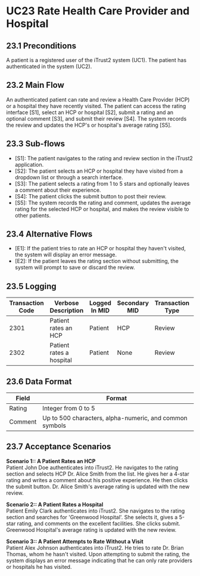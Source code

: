 # UC23 Rate Health Care Provider and Hospital
## 23.1 Preconditions

A patient is a registered user of the iTrust2 system (UC1). The patient has authenticated in the system (UC2).

## 23.2 Main Flow

An authenticated patient can rate and review a Health Care Provider (HCP) or a hospital they have recently visited. The patient can access the rating interface [S1], select an HCP or hospital [S2], submit a rating and an optional comment [S3], and submit their review [S4]. The system records the review and updates the HCP's or hospital's average rating [S5].

## 23.3 Sub-flows

   * [S1]: The patient navigates to the rating and review section in the iTrust2 application.
   * [S2]: The patient selects an HCP or hospital they have visited from a dropdown list or through a search interface.
   * [S3]: The patient selects a rating from 1 to 5 stars and optionally leaves a comment about their experience.
   * [S4]: The patient clicks the submit button to post their review.
   * [S5]: The system records the rating and comment, updates the average rating for the selected HCP or hospital, and makes the review visible to other patients.

## 23.4 Alternative Flows

   * [E1]: If the patient tries to rate an HCP or hospital they haven't visited, the system will display an error message.
   * [E2]: If the patient leaves the rating section without submitting, the system will prompt to save or discard the review.

## 23.5 Logging
| Transaction Code | Verbose Description | Logged In MID | Secondary MID | Transaction Type | Patient Viewable |
|------------------|---------------------|---------------|---------------|------------------|------------------|
| 2301 | Patient rates an HCP | Patient | HCP | Review | Yes |
| 2302 | Patient rates a hospital | Patient | None | Review | Yes |

## 23.6 Data Format
| Field | Format |
|------------------|---------------------|
| Rating | Integer from 0  to 5 |
| Comment | Up to 500 characters, alpha-numeric, and common symbols|

## 23.7 Acceptance Scenarios
**Scenario 1:: A Patient Rates an HCP**  
Patient John Doe authenticates into iTrust2. He navigates to the rating section and selects HCP Dr. Alice Smith from the list. He gives her a 4-star rating and writes a comment about his positive experience. He then clicks the submit button. Dr. Alice Smith's average rating is updated with the new review.

**Scenario 2:: A Patient Rates a Hospital**  
Patient Emily Clark authenticates into iTrust2. She navigates to the rating section and searches for 'Greenwood Hospital'. She selects it, gives a 5-star rating, and comments on the excellent facilities. She clicks submit. Greenwood Hospital's average rating is updated with the new review.

**Scenario 3:: A Patient Attempts to Rate Without a Visit**  
Patient Alex Johnson authenticates into iTrust2. He tries to rate Dr. Brian Thomas, whom he hasn't visited. Upon attempting to submit the rating, the system displays an error message indicating that he can only rate providers or hospitals he has visited.
